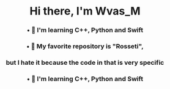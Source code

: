 
<div id="header" align="center">
    <h1>Hi there, I'm Wvas_M</h1>
    <h3>• 🦐 I'm learning C++, Python and Swift</h3>
    <h3>• 🥑 My favorite repository is "Rosseti",</h3>
    <h3>     but I hate it because the code in that is very specific</h3>
    <h3>• 🦐 I'm learning C++, Python and Swift</h3>
</div>
